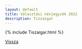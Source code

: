 ```yaml
---
layout: default
title: Választási névjegyzék 2022
description: Tiszaigar
---
```


{% include Tiszaigar.html %}

[Vissza](./)